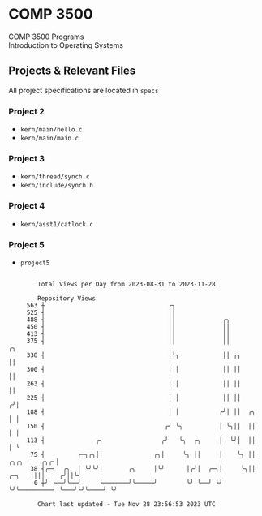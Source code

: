 # COMP 3500
COMP 3500 Programs  
Introduction to Operating Systems  
## Projects & Relevant Files
All project specifications are located in `specs`
### Project 2
- `kern/main/hello.c`
- `kern/main/main.c`
### Project 3
- `kern/thread/synch.c`
- `kern/include/synch.h`
### Project 4
- `kern/asst1/catlock.c`
### Project 5
- `project5`

```

        Total Views per Day from 2023-08-31 to 2023-11-28

        Repository Views
     563 ┼                                  ╭╮
     525 ┤                                  ││
     488 ┤                                  ││             ╭╮
     450 ┤                                  ││             ││
     413 ┤                                  ││             ││
     375 ┤                                  ││             ││                                    ╭╮
     338 ┤                                  │╰╮            ││ ╭╮                                 ││
     300 ┤                                  │ │            ││ ││                                 ││
     263 ┤                                  │ │            ││ ││                                 ││
     225 ┤                                  │ │            ││ ││                                ╭╯│
     188 ┤                                  │ │           ╭╯│ ││  ╭╮                            │ │
     150 ┤                                 ╭╯ ╰╮          │ ╰╮││  ││                            │ │
     113 ┤              ╭╮                ╭╯   ╰╮  ╭╮     │  ╰╯│  ││                            │ ╰
      75 ┤         ╭─╮╭╮││              ╭╮│     ╰╮ ││     │    ╰╮ ││               ╭╮╭╮     ╭╮╭╮│
      38 ┤╭─╮  ╭╮  │ ╰╯╰╯│       ╭╮     │╰╯      │╭╯│  ╭─╮│     ╰╮││         ╭─╮   ││││    ╭╯││╰╯
       0 ┼╯ ╰──╯╰──╯     ╰───────╯╰─────╯        ╰╯ ╰──╯ ╰╯      ╰╯╰─────────╯ ╰───╯╰╯╰────╯ ╰╯

        Chart last updated - Tue Nov 28 23:56:53 2023 UTC
        
```
